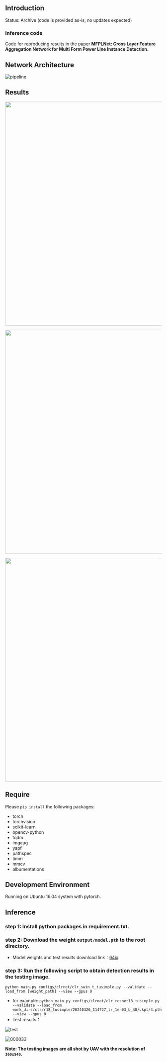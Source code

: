 ## Introduction
Status: Archive (code is provided as-is, no updates expected)
### Inference code
Code for reproducing results in the paper __MFPLNet: Cross Layer Feature Aggregation Network for Multi
 Form Power Line Instance Detection__.

## Network Architecture
![pipeline](https://github.com/XCLXY0/Insulators/blob/master/pipeline.png)

## Results
<p align="center">
<img src="https://github.com/XCLXY0/Insulators/blob/master/result/000020.jpg", width="720">
</p>
<p align="center">
<img src="https://github.com/XCLXY0/Insulators/blob/master/result/000252.jpg", width="720">
</p>
<p align="center">
<img src="https://github.com/XCLXY0/Insulators/blob/master/result/001246.jpg", width="720">
</p>


## Require
Please `pip install` the following packages:
- torch
- torchvision
- scikit-learn
- opencv-python
- tqdm
- imgaug
- yapf
- pathspec
- timm
- mmcv
- albumentations

## Development Environment

Running on Ubuntu 16.04 system with pytorch.

## Inference
### step 1: Install python packages in requirement.txt.

### step 2: Download the weight `output/model.pth` to the root directory.

- Model weights and test results download link：[64ix](https://pan.baidu.com/s/1rFHj47XtQNIj9PRh3_YpVg).

### step 3: Run the following script to obtain detection results in the testing image.
  `python main.py configs/clrnet/clr_swin_t_tusimple.py --validate --load_from [weight_path] --view --gpus 0`
- for example:
  `python main.py configs/clrnet/clr_resnet18_tusimple.py --validate --load_from work_dirs/clr/r18_tusimple/20240326_114727_lr_1e-03_b_40/ckpt/4.pth --view --gpus 0`
- Test results：

![test](https://github.com/XCLXY0/Insulators/blob/master/test_result.png)

![000033](https://github.com/XCLXY0/Insulators/blob/master/result/000033.jpg)

__Note: The testing images are all shot by UAV with the resolution of `360x540`.__

